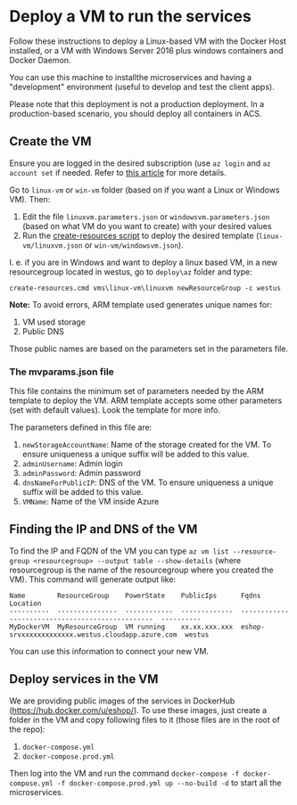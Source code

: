 # Deploy a VM to run the services

Follow these instructions to deploy a Linux-based VM with the Docker Host installed, or a VM with Windows Server 2016 plus
windows containers and Docker Daemon.

You can use this machine to installthe microservices and having a "development" environment (useful to develop and test the client apps).

Please note that this deployment is not a production deployment. In a production-based scenario, you should deploy all containers in ACS.

## Create the VM

Ensure you are logged in the desired subscription (use `az login` and `az account set` if needed. Refer to [this article](https://docs.microsoft.com/en-us/cli/azure/authenticate-azure-cli) for more details.

Go to `linux-vm` or `win-vm` folder (based on if you want a Linux or Windows VM). Then:

1. Edit the file `linuxvm.parameters.json` or `windowsvm.parameters.json` (based on what VM do you want to create) with your desired values
2. Run the [create-resources script](../readme.md) to deploy the desired template (`linux-vm/linuxvm.json` or `win-vm/windowsvm.json`).

I. e. if you are in Windows and want to deploy a linux based VM, in a new resourcegroup located in westus, go to `deploy\az` folder and type:

```
create-resources.cmd vms\linux-vm\linuxvm newResourceGroup -c westus
```

**Note:** To avoid errors, ARM template used generates unique names for:

1. VM used storage
2. Public DNS

Those public names are based on the parameters set in the parameters file.

### The mvparams.json file

This file contains the minimum set of parameters needed by the ARM template to deploy the VM. ARM template accepts some other parameters (set with
default values). Look the template for more info.

The parameters defined in this file are:

1. `newStorageAccountName`: Name of the storage created for the VM. To ensure uniqueness a unique suffix will be added to this value.
2. `adminUsername`: Admin login
3. `adminPassword`: Admin password
4. `dnsNameForPublicIP`: DNS of the VM. To ensure uniqueness a unique suffix will be added to this value.
5. `VMName`: Name of the VM inside Azure

## Finding the IP and DNS of the VM

To find the IP and FQDN of the VM you can type `az vm list --resource-group <resourcegroup> --output table --show-details` (where resourcegroup is the
name of the resourcegroup where you created the VM). This command will generate output like:

```
Name        ResourceGroup    PowerState    PublicIps      Fqdns                                             Location
----------  ---------------  ------------  -------------  ------------------------------------------------  ----------
MyDockerVM  MyResourceGroup  VM running    xx.xx.xxx.xxx  eshop-srvxxxxxxxxxxxxx.westus.cloudapp.azure.com  westus
```

You can use this information to connect your new VM.

## Deploy services in the VM

We are providing public images of the services in DockerHub (https://hub.docker.com/u/eshop/). To use these images, just create a folder in the VM and copy
following files to it (those files are in the root of the repo):

1. `docker-compose.yml`
2. `docker-compose.prod.yml`

Then log into the VM and run the command `docker-compose -f docker-compose.yml -f docker-compose.prod.yml up --no-build -d` to start all the microservices.



